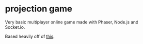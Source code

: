 # projection game
Very basic multiplayer online game made with Phaser, Node.js and Socket.io.

Based heavily off of [this](http://www.dynetisgames.com/2017/03/06/how-to-make-a-multiplayer-online-game-with-phaser-socket-io-and-node-js/).

